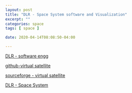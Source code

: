 ```yaml
---
layout: post
title: "DLR - Space System software and Visualization"
excerpt: ""
categories: space
tags: [ space ]

date: 2020-04-14T08:08:50-04:00

---
```


[DLR - software engg](https://www.dlr.de/sc/en)

[github-virtual satellite](https://github.com/virtualsatellite)

[sourceforge - virtual satellite](https://sourceforge.net/projects/virtualsatellite/)

[DLR - Space System](https://www.dlr.de/sc/en/desktopdefault.aspx/tabid-1200/1659_read-3101/)
